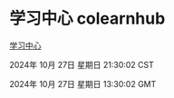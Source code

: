 # 学习中心 colearnhub
[学习中心](http://219.139.197.74:56308/colearnhub/)

2024年 10月 27日 星期日 21:30:02 CST

2024年 10月 27日 星期日 13:30:02 GMT
